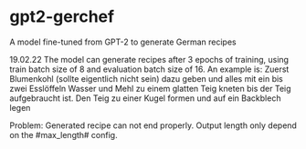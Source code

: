 # gpt2-gerchef
A model fine-tuned from GPT-2 to generate German recipes

19.02.22
The model can generate recipes after 3 epochs of training, using train batch size of 8 and evaluation batch size of 16.
An example is:
Zuerst Blumenkohl (sollte eigentlich nicht sein) dazu geben und alles mit ein bis zwei Esslöffeln Wasser und Mehl zu einem glatten Teig kneten bis der Teig aufgebraucht ist. Den Teig zu einer Kugel formen und auf ein Backblech legen

Problem:
Generated recipe can not end properly. Output length only depend on the #max_length# config.
